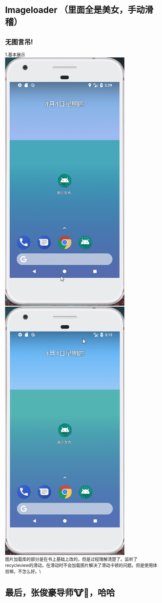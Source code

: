 # Imageloader （里面全是美女，手动滑稽）
## 无图言吊!
1.基本展示\
![](https://github.com/kiritoj/MyImageLoad/blob/master/picture/yanshi4.gif)
![](https://github.com/kiritoj/MyImageLoad/blob/master/picture/yanshi2.gif)\
图片加载库的部分是在书上基础上改的，但是过程理解清楚了。监听了recycleview的滑动，在滑动时不会加载图片解决了滑动卡顿的问题。但是使用体验嘛，不怎么好。\
# 最后，张俊豪导师🐮🍺，哈哈
